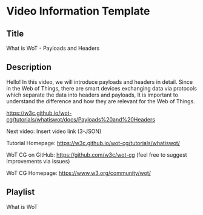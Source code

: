 # Video Information Template

## Title

What is WoT - Payloads and Headers

## Description

Hello! In this video, we will introduce payloads and headers in detail.
Since in the Web of Things, there are smart devices exchanging data via protocols which separate the data into headers and payloads, It is important to understand the difference and how they are relevant for the Web of Things.

https://w3c.github.io/wot-cg/tutorials/whatiswot/docs/Payloads%20and%20Headers

Next video: Insert video link (3-JSON)

Tutorial Homepage: https://w3c.github.io/wot-cg/tutorials/whatiswot/

WoT CG on GitHub: https://github.com/w3c/wot-cg (feel free to suggest improvements via issues)

WoT CG Homepage: https://www.w3.org/community/wot/

## Playlist

What is WoT